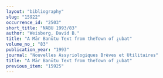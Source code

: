 ```yaml
---
layout: "bibliography"
slug: "15922"
occurrence_id: "2503"
short_title: "NABU 1993/83"
author: "Weisberg, David B."
title: "A Mār Banūtu Text from theTown of ¿ubat"
volume_no_: "83"
publication_year: "1993"
journal: "Nouvelles Assyriologiques Brèves et Utilitaires"
title: "A Mār Banūtu Text from theTown of ¿ubat"
previous_item: "15925"
---
```

